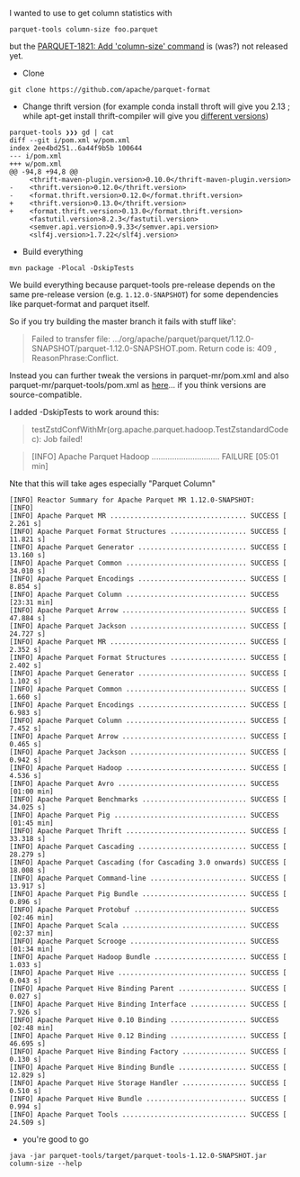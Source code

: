 I wanted to use to get column statistics with

`parquet-tools column-size foo.parquet`

but the [PARQUET-1821: Add 'column-size' command](https://github.com/apache/parquet-mr/commit/d00b2f105f9f732e310ed43c7bfb318213e1ac81) is (was?) not released yet.

* Clone

`git clone https://github.com/apache/parquet-format`

* Change thrift version (for example conda install throft will give you 2.13 ; while apt-get install thrift-compiler will give you [different versions](https://packages.ubuntu.com/search?keywords=thrift-compiler&searchon=names))

```
parquet-tools ❯❯❯ gd | cat
diff --git i/pom.xml w/pom.xml
index 2ee4bd251..6a44f9b5b 100644
--- i/pom.xml
+++ w/pom.xml
@@ -94,8 +94,8 @@
     <thrift-maven-plugin.version>0.10.0</thrift-maven-plugin.version>
-    <thrift.version>0.12.0</thrift.version>
-    <format.thrift.version>0.12.0</format.thrift.version>
+    <thrift.version>0.13.0</thrift.version>
+    <format.thrift.version>0.13.0</format.thrift.version>
     <fastutil.version>8.2.3</fastutil.version>
     <semver.api.version>0.9.33</semver.api.version>
     <slf4j.version>1.7.22</slf4j.version>
```

* Build everything
 
 `mvn package -Plocal -DskipTests`
 
We build everything because parquet-tools pre-release depends on the same pre-release version (e.g. `1.12.0-SNAPSHOT`) for some dependencies like parquet-format and parquet itself.
 
So if you try building the master branch it fails with stuff like':
 
 > Failed to transfer file: .../org/apache/parquet/parquet/1.12.0-SNAPSHOT/parquet-1.12.0-SNAPSHOT.pom. Return code is: 409 , ReasonPhrase:Conflict.

Instead you can further tweak the versions in parquet-mr/pom.xml and also parquet-mr/parquet-tools/pom.xml as [here](https://mapr.com/support/s/article/How-to-build-and-use-parquet-tools-to-read-parquet-files)... if you think versions are source-compatible.

I added -DskipTests to work around this:

>   testZstdConfWithMr(org.apache.parquet.hadoop.TestZstandardCodec): Job failed!

> [INFO] Apache Parquet Hadoop .............................. FAILURE [05:01 min]

Nte that this will take ages especially "Parquet Column"

```
[INFO] Reactor Summary for Apache Parquet MR 1.12.0-SNAPSHOT:
[INFO] 
[INFO] Apache Parquet MR .................................. SUCCESS [  2.261 s]
[INFO] Apache Parquet Format Structures ................... SUCCESS [ 11.821 s]
[INFO] Apache Parquet Generator ........................... SUCCESS [ 13.160 s]
[INFO] Apache Parquet Common .............................. SUCCESS [ 34.010 s]
[INFO] Apache Parquet Encodings ........................... SUCCESS [  8.854 s]
[INFO] Apache Parquet Column .............................. SUCCESS [23:31 min]
[INFO] Apache Parquet Arrow ............................... SUCCESS [ 47.884 s]
[INFO] Apache Parquet Jackson ............................. SUCCESS [ 24.727 s]
[INFO] Apache Parquet MR .................................. SUCCESS [  2.352 s]
[INFO] Apache Parquet Format Structures ................... SUCCESS [  2.402 s]
[INFO] Apache Parquet Generator ........................... SUCCESS [  1.102 s]
[INFO] Apache Parquet Common .............................. SUCCESS [  1.660 s]
[INFO] Apache Parquet Encodings ........................... SUCCESS [  6.983 s]
[INFO] Apache Parquet Column .............................. SUCCESS [  7.452 s]
[INFO] Apache Parquet Arrow ............................... SUCCESS [  0.465 s]
[INFO] Apache Parquet Jackson ............................. SUCCESS [  0.942 s]
[INFO] Apache Parquet Hadoop .............................. SUCCESS [  4.536 s]
[INFO] Apache Parquet Avro ................................ SUCCESS [01:00 min]
[INFO] Apache Parquet Benchmarks .......................... SUCCESS [ 34.025 s]
[INFO] Apache Parquet Pig ................................. SUCCESS [01:45 min]
[INFO] Apache Parquet Thrift .............................. SUCCESS [ 33.318 s]
[INFO] Apache Parquet Cascading ........................... SUCCESS [ 28.279 s]
[INFO] Apache Parquet Cascading (for Cascading 3.0 onwards) SUCCESS [ 18.008 s]
[INFO] Apache Parquet Command-line ........................ SUCCESS [ 13.917 s]
[INFO] Apache Parquet Pig Bundle .......................... SUCCESS [  0.896 s]
[INFO] Apache Parquet Protobuf ............................ SUCCESS [02:46 min]
[INFO] Apache Parquet Scala ............................... SUCCESS [02:37 min]
[INFO] Apache Parquet Scrooge ............................. SUCCESS [01:34 min]
[INFO] Apache Parquet Hadoop Bundle ....................... SUCCESS [  1.033 s]
[INFO] Apache Parquet Hive ................................ SUCCESS [  0.043 s]
[INFO] Apache Parquet Hive Binding Parent ................. SUCCESS [  0.027 s]
[INFO] Apache Parquet Hive Binding Interface .............. SUCCESS [  7.926 s]
[INFO] Apache Parquet Hive 0.10 Binding ................... SUCCESS [02:48 min]
[INFO] Apache Parquet Hive 0.12 Binding ................... SUCCESS [ 46.695 s]
[INFO] Apache Parquet Hive Binding Factory ................ SUCCESS [  0.130 s]
[INFO] Apache Parquet Hive Binding Bundle ................. SUCCESS [ 12.829 s]
[INFO] Apache Parquet Hive Storage Handler ................ SUCCESS [  0.510 s]
[INFO] Apache Parquet Hive Bundle ......................... SUCCESS [  0.994 s]
[INFO] Apache Parquet Tools ............................... SUCCESS [ 24.509 s]
```

* you're good to go

`java -jar parquet-tools/target/parquet-tools-1.12.0-SNAPSHOT.jar column-size --help`
